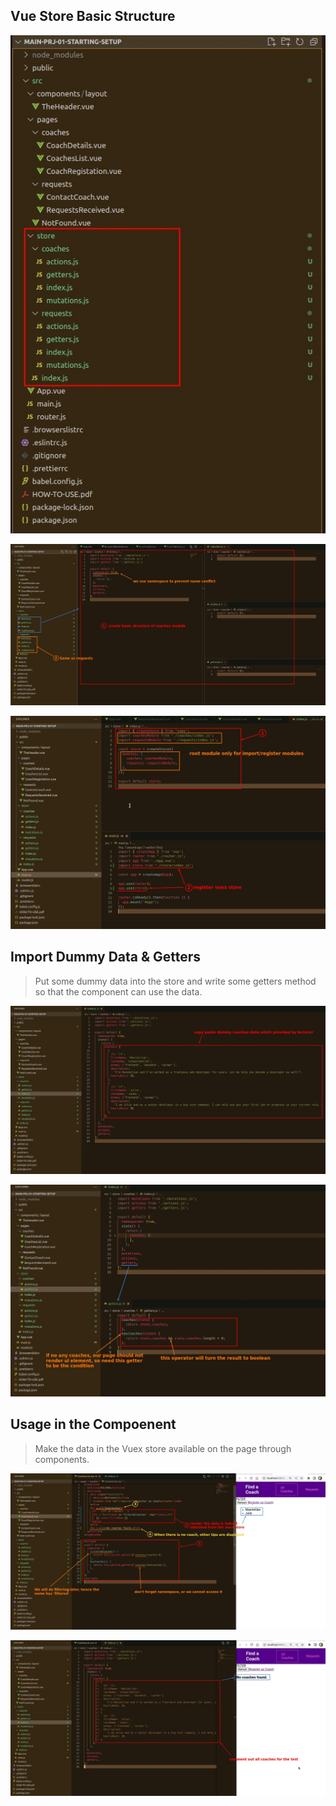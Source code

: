 ## **Vue Store Basic Structure**

![Alt files](pic/01.jpg)

![Alt basic structure](pic/02.jpg)

![Alt connect to mainjs](pic/03.jpg)

## **Import Dummy Data & Getters**

> Put some dummy data into the store and write some getters method so that the component can use the data.

![Alt import dummy data](pic/04.jpg)

![Alt getters](pic/05.jpg)

## **Usage in the Compoenent**

> Make the data in the Vuex store available on the page through components.

![Alt use in component](pic/06.jpg)

![Alt no coach](pic/07.jpg)
